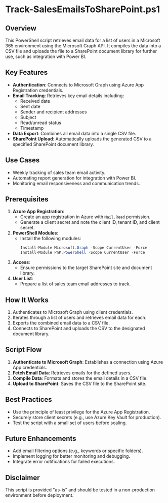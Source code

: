 
# Track-SalesEmailsToSharePoint.ps1

## Overview
This PowerShell script retrieves email data for a list of users in a Microsoft 365 environment using the Microsoft Graph API. It compiles the data into a CSV file and uploads the file to a SharePoint document library for further use, such as integration with Power BI.

## Key Features
- **Authentication**: Connects to Microsoft Graph using Azure App Registration credentials.
- **Email Tracking**: Retrieves key email details including:
  - Received date
  - Sent date
  - Sender and recipient addresses
  - Subject
  - Read/unread status
  - Timestamp
- **Data Export**: Combines all email data into a single CSV file.
- **SharePoint Upload**: Automatically uploads the generated CSV to a specified SharePoint document library.

## Use Cases
- Weekly tracking of sales team email activity.
- Automating report generation for integration with Power BI.
- Monitoring email responsiveness and communication trends.

## Prerequisites
1. **Azure App Registration**:
   - Create an app registration in Azure with `Mail.Read` permission.
   - Generate a client secret and note the client ID, tenant ID, and client secret.
2. **PowerShell Modules**:
   - Install the following modules:
     ```powershell
     Install-Module Microsoft.Graph -Scope CurrentUser -Force
     Install-Module PnP.PowerShell -Scope CurrentUser -Force
     ```
3. **Access**:
   - Ensure permissions to the target SharePoint site and document library.
4. **User List**:
   - Prepare a list of sales team email addresses to track.

## How It Works
1. Authenticates to Microsoft Graph using client credentials.
2. Iterates through a list of users and retrieves email data for each.
3. Exports the combined email data to a CSV file.
4. Connects to SharePoint and uploads the CSV to the designated document library.

## Script Flow
1. **Authenticate to Microsoft Graph**: Establishes a connection using Azure App credentials.
2. **Fetch Email Data**: Retrieves emails for the defined users.
3. **Compile Data**: Formats and stores the email details in a CSV file.
4. **Upload to SharePoint**: Saves the CSV file to the SharePoint site.

## Best Practices
- Use the principle of least privilege for the Azure App Registration.
- Securely store client secrets (e.g., use Azure Key Vault for production).
- Test the script with a small set of users before scaling.

## Future Enhancements
- Add email filtering options (e.g., keywords or specific folders).
- Implement logging for better monitoring and debugging.
- Integrate error notifications for failed executions.

## Disclaimer
This script is provided "as-is" and should be tested in a non-production environment before deployment.
